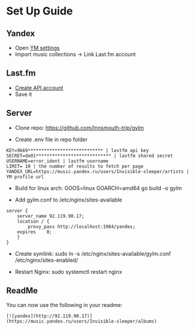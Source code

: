 # Set Up Guide

## Yandex

* Open [YM settings](https://music.yandex.ru/settings/account)
* Import music collections -> Link Last.fm account 

## Last.fm

* [Create API account](https://www.last.fm/api/account/create)
* Save it

## Server

* Clone repo: https://github.com/Innsmouth-trip/gylm

* Create .env file in repo folder

```
KEY=9b69**************************** | lastfm api key 
SECRET=de01**************************** | lastfm shared secret      
USERNAME=error_ident | lastfm username
LIMIT= 10 | the number of results to fetch per page 
YANDEX_URL=https://music.yandex.ru/users/Invisible-sleeper/artists | YM profile url
```

* Build for linux arch: GOOS=linux GOARCH=amd64 go build -o gylm

* Add gylm.conf to /etc/nginx/sites-available

```
server {
    server_name 92.119.90.17;
    location / {
        proxy_pass http://localhost:1984/yandex;
	expires    0;
    }
}
```

* Create symlink: sudo ln -s /etc/nginx/sites-available/gylm.conf /etc/nginx/sites-enabled/

* Restart Nginx: sudo systemctl restart nginx


## ReadMe

You can now use the following in your readme:

```[![yandex](http://92.119.90.17)](https://music.yandex.ru/users/Invisible-sleeper/albums)```
#